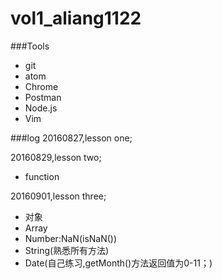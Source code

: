 # vol1_aliang1122
###Tools
* git
* atom
* Chrome
* Postman
* Node.js
* Vim

###log
20160827,lesson one;<br>

20160829,lesson two;<br>
* function

20160901,lesson three;<br>
* 对象
* Array
* Number:NaN(isNaN())
* String(熟悉所有方法)
* Date(自己练习,getMonth()方法返回值为0-11；)
